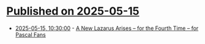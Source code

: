 # [Published on 2025-05-15](index.md)

* [2025-05-15, 10:30:00](https://soylentnews.org/article.pl?sid=25/05/14/1143244&from=rss) - [A New Lazarus Arises – for the Fourth Time – for Pascal Fans](https://soylentnews.org/article.pl?sid=25/05/14/1143244&from=rss)
